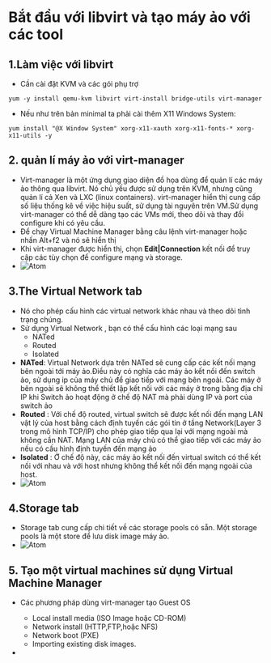 # Bắt đầu với libvirt và tạo máy ảo với các tool # 
## 1.Làm việc với libvirt ## 
- Cần cài đặt KVM và các gói phụ trợ 
```
yum -y install qemu-kvm libvirt virt-install bridge-utils virt-manager
```
- Nếu như trên bản minimal ta phải cài thêm X11 Windows System: 
```
yum install "@X Window System" xorg-x11-xauth xorg-x11-fonts-* xorg-x11-utils -y
```
## 2. quản lí máy ảo với virt-manager ## 
- Virt-manager là một ứng dụng giao diện đồ họa dùng để quản lí các máy ảo thông qua libvirt. Nó chủ yếu được sử dụng trên KVM, nhưng cũng quản lí cả Xen và LXC (linux containers). virt-manager hiển thị cung cấp số liệu thống kê về việc hiệu suất, sử dụng tài nguyên trên VM.Sử dụng virt-manager có thể dễ dàng tạo các VMs mới, theo dõi và thay đổi configure khi có yêu cầu. 
- Để chạy Virtual Machine Manager bằng câu lệnh virt-manager hoặc nhấn Alt+f2 và nó sẽ hiển thị  
- Khi virt-manager được hiển thị, chọn **Edit|Connection** kết nối để truy cập các tùy chọn để configure mạng và storage. 
- ![Atom](https://i.imgur.com/Z34KXOy.png)

## 3.The Virtual Network tab ## 
- Nó cho phép cấu hình các virtual network khác nhau và theo dõi tình trạng chúng. 
- Sử dụng Virtual Network , bạn có thể cấu hình các loại mạng sau 
   - NATed 
   - Routed 
   - Isolated 
- **NATed**: Virtual Network dựa trên NATed sẽ cung cấp các kết nối mạng bên ngoài tới máy ảo.Điều này có nghĩa các máy ảo kết nối đến switch ảo, sử dụng ip của máy chủ để giao tiếp với mạng bên ngoài. Các máy ở bên ngoài sẽ không thể thiết lập kết nối với các máy ở trong bằng địa chỉ IP khi Switch ảo hoạt động ở chế độ NAT mà phải dùng IP và port của switch ảo
- **Routed** : Với chế độ routed, virtual switch sẽ được kết nối đến mạng LAN vật lý của host bằng cách định tuyến các gói tin ở tầng Network(Layer 3 trong mô hình TCP/IP) cho phép giao tiếp qua lại với mạng ngoài mà không cần NAT. Mạng LAN của máy chủ có thể giao tiếp với các máy ảo nếu có cấu hình định tuyến đến mạng ảo
- **Isolated** : Ở chế độ này, các máy ảo kết nối đến virtual switch có thể kết nối với nhau và với host nhưng không thể kết nối đến mạng ngoài của host.
- ![Atom](https://i.imgur.com/ZxOzZMp.png)

## 4.Storage tab ## 
- Storage tab cung cấp chi tiết về các storage pools có sẵn. Một storage pools là một store để lưu disk image máy ảo. 
- ![Atom](https://i.imgur.com/TNNERPh.png)

## 5. Tạo một virtual machines sử dụng Virtual Machine Manager ## 
- Các phương pháp dùng virt-manager tạo Guest OS 
   - Local install media (ISO Image hoặc CD-ROM) 
   - Network install (HTTP,FTP,hoặc NFS) 
   - Network boot (PXE) 
   - Importing existing disk images. 
   
- 
